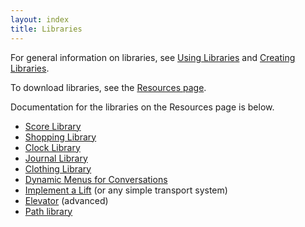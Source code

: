 ```yaml
---
layout: index
title: Libraries
---
```


For general information on libraries, see [Using Libraries](tutorial/using_libraries.html) and [Creating Libraries](creating_libraries.html).

To download libraries, see the [Resources page](http://www.textadventures.co.uk/quest/resources/).

Documentation for the libraries on the Resources page is below.

-   [Score Library](libraries/score_library.html)
-   [Shopping Library](libraries/shopping_library.html)
-   [Clock Library](libraries/clock_library.html)
-   [Journal Library](libraries/journal_library.html)
-   [Clothing Library](libraries/clothing_library2.html)
-   [Dynamic Menus for Conversations](guides/dynamic_menus_for_conversations.html)
-   [Implement a Lift](guides/implement_a_lift.html) (or any simple transport system)
-   [Elevator](libraries/elevator.html) (advanced)
-   [Path library](libraries/path_library.html)